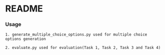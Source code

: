 
# README

### Usage
    1. generate_multiple_choice_options.py used for multiple choice options generation

    2. evaluate.py used for evaluation(Task 1, Task 2, Task 3 and Task 4)
